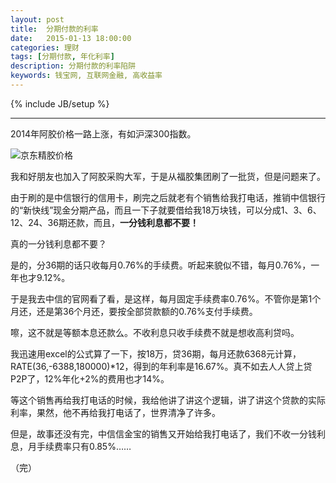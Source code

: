 ```yaml
---
layout: post
title:  分期付款的利率
date:   2015-01-13 18:00:00
categories: 理财
tags: [分期付款, 年化利率]
description: 分期付款的利率陷阱
keywords: 钱宝网, 互联网金融, 高收益率
---
```

{% include JB/setup %}

---

2014年阿胶价格一路上涨，有如沪深300指数。

![京东精胶价格][1]

我和好朋友也加入了阿胶采购大军，于是从福胶集团刷了一批货，但是问题来了。

由于刷的是中信银行的信用卡，刷完之后就老有个销售给我打电话，推销中信银行的“新快线”现金分期产品，而且一下子就要借给我18万块钱，可以分成1、3、6、12、24、36期还款，而且，**一分钱利息都不要！**

真的一分钱利息都不要？

是的，分36期的话只收每月0.76%的手续费。听起来貌似不错，每月0.76%，一年也才9.12%。

于是我去中信的官网看了看，是这样，每月固定手续费率0.76%。不管你是第1个月还，还是第36个月还，要按全部贷款额的0.76%支付手续费。

嚓，这不就是等额本息还款么。不收利息只收手续费不就是想收高利贷吗。

我迅速用excel的公式算了一下，按18万，贷36期，每月还款6368元计算，RATE(36,-6388,180000)*12，得到的年利率是16.67%。真不如去人人贷上贷P2P了，12%年化+2%的费用也才14%。

等这个销售再给我打电话的时候，我给他讲了讲这个逻辑，讲了讲这个贷款的实际利率，果然，他不再给我打电话了，世界清净了许多。

但是，故事还没有完，中信信金宝的销售又开始给我打电话了，我们不收一分钱利息，月手续费率只有0.85%……

  [1]:http://blog-27zeros.qiniudn.com/20150113%E7%A6%8F%E8%83%B62014.jpg

（完）

